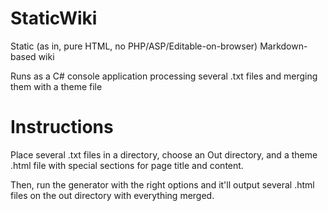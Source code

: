StaticWiki
==========

Static (as in, pure HTML, no PHP/ASP/Editable-on-browser) Markdown-based wiki

Runs as a C# console application processing several .txt files and merging them with a theme file

Instructions
============

Place several .txt files in a directory, choose an Out directory, and a theme .html file with special sections for page title and content.

Then, run the generator with the right options and it'll output several .html files on the out directory with everything merged.
